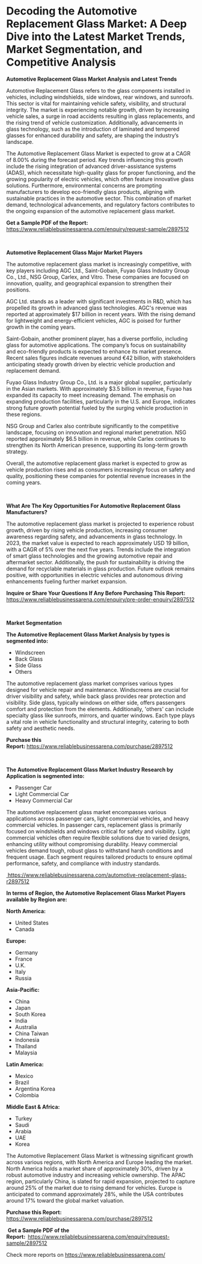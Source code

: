 <p><h1>Decoding the Automotive Replacement Glass Market: A Deep Dive into the Latest Market Trends, Market Segmentation, and Competitive Analysis</h1></p><p><strong>Automotive Replacement Glass Market Analysis and Latest Trends</strong></p>
<p><p>Automotive Replacement Glass refers to the glass components installed in vehicles, including windshields, side windows, rear windows, and sunroofs. This sector is vital for maintaining vehicle safety, visibility, and structural integrity. The market is experiencing notable growth, driven by increasing vehicle sales, a surge in road accidents resulting in glass replacements, and the rising trend of vehicle customization. Additionally, advancements in glass technology, such as the introduction of laminated and tempered glasses for enhanced durability and safety, are shaping the industry’s landscape.</p><p>The Automotive Replacement Glass Market is expected to grow at a CAGR of 8.00% during the forecast period. Key trends influencing this growth include the rising integration of advanced driver-assistance systems (ADAS), which necessitate high-quality glass for proper functioning, and the growing popularity of electric vehicles, which often feature innovative glass solutions. Furthermore, environmental concerns are prompting manufacturers to develop eco-friendly glass products, aligning with sustainable practices in the automotive sector. This combination of market demand, technological advancements, and regulatory factors contributes to the ongoing expansion of the automotive replacement glass market.</p></p>
<p><strong>Get a Sample PDF of the Report:&nbsp;</strong> <a href="https://www.reliablebusinessarena.com/enquiry/request-sample/2897512?utm_campaign=3578&utm_medium=2&utm_source=Github&utm_content=ia&utm_term=15032025&utm_id=automotive-replacement-glass">https://www.reliablebusinessarena.com/enquiry/request-sample/2897512</a></p>
<p>&nbsp;</p>
<p><strong>Automotive Replacement Glass Major Market Players</strong></p>
<p><p>The automotive replacement glass market is increasingly competitive, with key players including AGC Ltd., Saint-Gobain, Fuyao Glass Industry Group Co., Ltd., NSG Group, Carlex, and Vitro. These companies are focused on innovation, quality, and geographical expansion to strengthen their positions.</p><p>AGC Ltd. stands as a leader with significant investments in R&D, which has propelled its growth in advanced glass technologies. AGC's revenue was reported at approximately $17 billion in recent years. With the rising demand for lightweight and energy-efficient vehicles, AGC is poised for further growth in the coming years.</p><p>Saint-Gobain, another prominent player, has a diverse portfolio, including glass for automotive applications. The company’s focus on sustainability and eco-friendly products is expected to enhance its market presence. Recent sales figures indicate revenues around €42 billion, with stakeholders anticipating steady growth driven by electric vehicle production and replacement demand.</p><p>Fuyao Glass Industry Group Co., Ltd. is a major global supplier, particularly in the Asian markets. With approximately $3.5 billion in revenue, Fuyao has expanded its capacity to meet increasing demand. The emphasis on expanding production facilities, particularly in the U.S. and Europe, indicates strong future growth potential fueled by the surging vehicle production in these regions.</p><p>NSG Group and Carlex also contribute significantly to the competitive landscape, focusing on innovation and regional market penetration. NSG reported approximately $6.5 billion in revenue, while Carlex continues to strengthen its North American presence, supporting its long-term growth strategy.</p><p>Overall, the automotive replacement glass market is expected to grow as vehicle production rises and as consumers increasingly focus on safety and quality, positioning these companies for potential revenue increases in the coming years.</p></p>
<p>&nbsp;</p>
<p><strong>What Are The Key Opportunities For Automotive Replacement Glass Manufacturers?</strong></p>
<p><p>The automotive replacement glass market is projected to experience robust growth, driven by rising vehicle production, increasing consumer awareness regarding safety, and advancements in glass technology. In 2023, the market value is expected to reach approximately USD 19 billion, with a CAGR of 5% over the next five years. Trends include the integration of smart glass technologies and the growing automotive repair and aftermarket sector. Additionally, the push for sustainability is driving the demand for recyclable materials in glass production. Future outlook remains positive, with opportunities in electric vehicles and autonomous driving enhancements fueling further market expansion.</p></p>
<p><strong>Inquire or Share Your Questions If Any Before Purchasing This Report:</strong> <a href="https://www.reliablebusinessarena.com/enquiry/pre-order-enquiry/2897512?utm_campaign=3578&utm_medium=2&utm_source=Github&utm_content=ia&utm_term=15032025&utm_id=automotive-replacement-glass">https://www.reliablebusinessarena.com/enquiry/pre-order-enquiry/2897512</a></p>
<p>&nbsp;</p>
<p><strong>Market Segmentation</strong></p>
<p><strong>The Automotive Replacement Glass Market Analysis by types is segmented into:</strong></p>
<p><ul><li>Windscreen</li><li>Back Glass</li><li>Side Glass</li><li>Others</li></ul></p>
<p><p>The automotive replacement glass market comprises various types designed for vehicle repair and maintenance. Windscreens are crucial for driver visibility and safety, while back glass provides rear protection and visibility. Side glass, typically windows on either side, offers passengers comfort and protection from the elements. Additionally, 'others' can include specialty glass like sunroofs, mirrors, and quarter windows. Each type plays a vital role in vehicle functionality and structural integrity, catering to both safety and aesthetic needs.</p></p>
<p><strong>Purchase this Report:&nbsp;</strong><a href="https://www.reliablebusinessarena.com/purchase/2897512?utm_campaign=3578&utm_medium=2&utm_source=Github&utm_content=ia&utm_term=15032025&utm_id=automotive-replacement-glass">https://www.reliablebusinessarena.com/purchase/2897512</a></p>
<p>&nbsp;</p>
<p><strong>The Automotive Replacement Glass Market Industry Research by Application is segmented into:</strong></p>
<p><ul><li>Passenger Car</li><li>Light Commercial Car</li><li>Heavy Commercial Car</li></ul></p>
<p><p>The automotive replacement glass market encompasses various applications across passenger cars, light commercial vehicles, and heavy commercial vehicles. In passenger cars, replacement glass is primarily focused on windshields and windows critical for safety and visibility. Light commercial vehicles often require flexible solutions due to varied designs, enhancing utility without compromising durability. Heavy commercial vehicles demand tough, robust glass to withstand harsh conditions and frequent usage. Each segment requires tailored products to ensure optimal performance, safety, and compliance with industry standards.</p></p>
<p><a href="https://www.reliablebusinessarena.com/automotive-replacement-glass-r2897512?utm_campaign=3578&utm_medium=2&utm_source=Github&utm_content=ia&utm_term=15032025&utm_id=automotive-replacement-glass">&nbsp;https://www.reliablebusinessarena.com/automotive-replacement-glass-r2897512</a></p>
<p><strong>In terms of Region, the Automotive Replacement Glass Market Players available by Region are:</strong></p>
<p>
    <p> <strong> North America: </strong>
        <ul>
            <li>United States</li>
            <li>Canada</li>
        </ul>
        </p> 
    <p> <strong> Europe: </strong>
        <ul>
            <li>Germany</li>
            <li>France</li>
            <li>U.K.</li>
            <li>Italy</li>
            <li>Russia</li>
        </ul>
        </p> 
    <p> <strong> Asia-Pacific: </strong>
        <ul>
            <li>China</li>
            <li>Japan</li>
            <li>South Korea</li>
            <li>India</li>
            <li>Australia</li>
            <li>China Taiwan</li>
            <li>Indonesia</li>
            <li>Thailand</li>
            <li>Malaysia</li>
        </ul>
        </p> 
    <p> <strong> Latin America: </strong>
        <ul>
            <li>Mexico</li>
            <li>Brazil</li>
            <li>Argentina Korea</li>
            <li>Colombia</li>
        </ul>
        </p> 
    <p> <strong> Middle East & Africa: </strong>
        <ul>
            <li>Turkey</li>
            <li>Saudi</li>
            <li>Arabia</li>
            <li>UAE</li>
            <li>Korea</li>
        </ul>
    </p>
    </p>
<p><p>The Automotive Replacement Glass Market is witnessing significant growth across various regions, with North America and Europe leading the market. North America holds a market share of approximately 30%, driven by a robust automotive industry and increasing vehicle ownership. The APAC region, particularly China, is slated for rapid expansion, projected to capture around 25% of the market due to rising demand for vehicles. Europe is anticipated to command approximately 28%, while the USA contributes around 17% toward the global market valuation.</p></p>
<p><strong>Purchase this Report: </strong><a href="https://www.reliablebusinessarena.com/purchase/2897512?utm_campaign=3578&utm_medium=2&utm_source=Github&utm_content=ia&utm_term=15032025&utm_id=automotive-replacement-glass">https://www.reliablebusinessarena.com/purchase/2897512</a></p>
<p>&nbsp;<strong>Get a Sample PDF of the Report:&nbsp;&nbsp;</strong><a href="https://www.reliablebusinessarena.com/enquiry/request-sample/2897512?utm_campaign=3578&utm_medium=2&utm_source=Github&utm_content=ia&utm_term=15032025&utm_id=automotive-replacement-glass">https://www.reliablebusinessarena.com/enquiry/request-sample/2897512</a></p>
<p><strong></strong></p>
<p>Check more reports on <a href="https://www.reliablebusinessarena.com/?utm_campaign=3578&utm_medium=2&utm_source=Github&utm_content=ia&utm_term=15032025&utm_id=automotive-replacement-glass">https://www.reliablebusinessarena.com/</a></p>